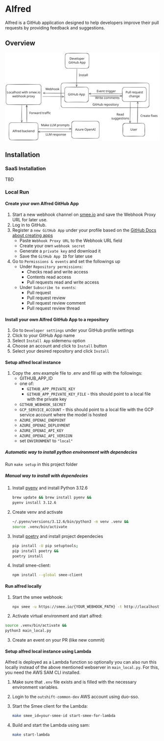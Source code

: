 # Alfred

Alfred is a GitHub application designed to help developers improve their pull requests by providing feedback and suggestions.

## Overview

![Overview of Alfred](./docs/resources/overview.svg)

## Installation

### SaaS Installation

TBD

### Local Run

#### Create your own Alfred GitHub App

1. Start a new webhook channel on [smee.io](https://smee.io/) and save the Webhook Proxy URL for later use.
2. Log in to GitHub.
3. Register a `new GitHub App` under your profile based on the [GitHub Docs about creating apps](https://docs.github.com/en/apps/creating-github-apps/registering-a-github-app/registering-a-github-app#registering-a-github-app)
   - Paste `Webhook Proxy URL` to the Webhook URL field
   - Create your own `webhook secret`
   - Generate a `private key` and download it
   - Save the `GitHub App ID` for later use
4. Go to `Permissions & events` and set the followings up
   - Under `Repository permissions`:
     - Checks read and write access
     - Contents read access
     - Pull requests read and write access
   - Under `Subscribe to events`:
     - Pull request
     - Pull request review
     - Pull request review comment
     - Pull request review thread

#### Install your own Alfred GitHub App to a repository

1. Go to `Developer settings` under your GitHub profile settings
2. Click to your GitHub App name
3. Select `Install App` sidemenu option
4. Choose an account and click to `Install` button
5. Select your desired repository and click `Install`

#### Setup alfred local instance

1. Copy the .env.example file to .env and fill up with the followings:
   - GITHUB_APP_ID
   - one of:
       - `GITHUB_APP_PRIVATE_KEY`
       - `GITHUB_APP_PRIVATE_KEY_FILE` - this should point to a local file with the private key
   - `GITHUB_WEBHOOK_SECRET`
   - `GCP_SERVICE_ACCOUNT` - this should point to a local file with the GCP service account where the model is hosted
   - `AZURE_OPENAI_ENDPOINT`
   - `AZURE_OPENAI_DEPLOYMENT`
   - `AZURE_OPENAI_API_KEY`
   - `AZURE_OPENAI_API_VERSION`
   - set `ENVIRONMENT` to `"local"`

##### Automatic way to install python environment with dependecies

Run `make setup` in this project folder

##### Manual way to install with dependecies

1. Install [pyenv](https://github.com/pyenv/pyenv?tab=readme-ov-file#installation) and install Python 3.12.6
   ```bash
   brew update && brew install pyenv &&
   pyenv install 3.12.6
   ```
2. Create venv and activate
   ```bash
   ~/.pyenv/versions/3.12.6/bin/python3 -m venv .venv &&
   source .venv/bin/activate
   ```
3. Install [poetry](https://python-poetry.org/docs/#installing-manually) and install project dependecies
   ```bash
   pip install -U pip setuptools;
   pip install poetry &&
   poetry install
   ```
4. Install smee-client:
   ```bash
   npm install --global smee-client
   ```

#### Run alfred locally

1. Start the smee webhook:
   ```bash
   npx smee -u https://smee.io/{YOUR_WEBHOOK_PATH} -t http://localhost:5500/api/webhook
    ```
2.	Activate virtual environment and start alfred:
   ```bash
   source .venv/bin/activate &&
   python3 main_local.py
   ```
3. Create an event on your PR (like new commit)

#### Setup alfred local instance using Lambda

Alfred is deployed as a Lambda function so optionally you can also run this locally instead of the above mentioned webserver in `main_local.py`. For this, you need the AWS SAM CLI installed.

1. Make sure that `.env` file exists and is filled with the necessary environment variables.

2. Login to the `outshift-common-dev` AWS account using duo-sso.

3. Start the Smee client for the Lambda:
   ```bash
   make smee_id=your-smee-id start-smee-for-lambda
   ```

4. Build and start the Lambda using sam:
   ```bash
   make start-lambda
   ```